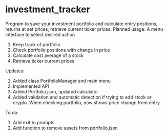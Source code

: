 # investment_tracker
Program to save your investment portfolio and calculate entry positions, returns at set prices, retrieve current ticker prices.
Planned usage: A menu interface to select desired action
1. Keep track of portfolio
2. Check portfolio positions with change in price
3. Calculate cost average of a stock
4. Retrieve ticker current prices

Updates:
1. Added class PortfolioManager and main menu
2. Implemented API
3. Added Portfolio.json, updated calculator
4. Added validation and automatic detection if trying to add stock or crypto. When checking portfolio, now shows price change from entry.

To do:
1. Add exit to prompts
2. Add function to remove assets from portfolio.json